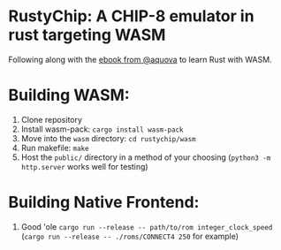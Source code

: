 # RustyChip: A CHIP-8 emulator in rust targeting WASM

Following along with the [ebook from @aquova](https://github.com/aquova/chip8-book) to learn Rust with WASM.

# Building WASM:

1. Clone repository
2. Install wasm-pack: `cargo install wasm-pack`
3. Move into the `wasm` directory: `cd rustychip/wasm`
4. Run makefile: `make`
5. Host the `public/` directory in a method of your choosing (`python3 -m http.server` works well for testing)

# Building Native Frontend:

1. Good 'ole `cargo run --release -- path/to/rom integer_clock_speed` (`cargo run --release -- ./roms/CONNECT4 250` for example)